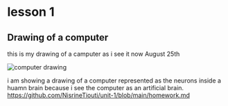 # lesson 1

## Drawing of a computer
this is my drawing of a camputer as i see it now August 25th

![computer drawing](https://user-images.githubusercontent.com/89052189/130711701-95dad031-715a-40ac-8ec1-e31842ac452b.jpg)


i am showing a drawing of a computer represented as the neurons inside a huamn brain because i see the computer as an artificial brain.
https://github.com/NisrineTiouti/unit-1/blob/main/homework.md
